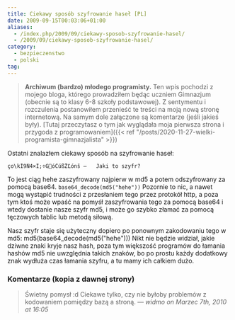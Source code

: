 ```yaml
---
title: Ciekawy sposób szyfrowanie haseł [PL]
date: 2009-09-15T00:03:06+01:00
aliases:
  - /index.php/2009/09/ciekawy-sposob-szyfrowanie-hasel/
  - /2009/09/ciekawy-sposob-szyfrowanie-hasel/
category:
  - bezpieczenstwo
  - polski
tag:
---
```


> **Archiwum (bardzo) młodego programisty.** Ten wpis pochodzi z mojego bloga, którego prowadziłem będąc uczniem Gimnazjum (obecnie są to klasy 6-8 szkoły podstawowej). Z sentymentu i rozczulenia postanowiłem przenieść te treści na moją nową stronę internetową. Na samym dole załączone są komentarze (jeśli jakieś były). [Tutaj przeczytasz o tym jak wyglądała moja pierwsza strona i przygoda z programowaniem]({{< ref "/posts/2020-11-27-wielki-programista-gimnazjalista" >}})
> 

Ostatni znalazłem ciekawy sposób na szyfrowanie haseł:

```
ço\kÍ9Ń­4×Í;÷GóĆúßŽĽónš –   Jaki to szyfr?
```

To jest ciąg hehe zaszyfrowany najpierw w md5 a potem odszyfrowany za pomocą base64.
`base64_decode(md5("hehe"))` Pozornie to nic, a nawet mogą wystąpić trudności z przesłaniem tego przez protokół http, a poza tym ktoś może wpaść na pomyśł zaszyfrowania tego za pomocą base64 i wtedy dostanie nasze szyfr md5, i może go szybko złamać za pomocą tęczowych tablic lub metodą siłową.

Nasz szyfr staje się użyteczny dopiero po ponownym zakodowaniu tego w md5: md5(base64_decode(md5("hehe"))) Nikt nie będzie widział, jakie dziwne znaki kryje nasz hash, poza tym większość programów do łamania hashów md5 nie uwzględnia takich znaków, bo po prostu każdy dodatkowy znak wydłuża czas łamania szyfru, a tu mamy ich całkiem dużo.

### Komentarze (kopia z dawnej strony)

> Świetny pomysł :d Ciekawe tylko, czy nie byłoby problemów z kodowaniem pomiędzy bazą a stroną.
> — *widmo on Marzec 7th, 2010 at 16:05*